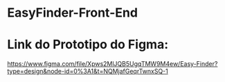 # EasyFinder-Front-End

# Link do Prototipo do Figma:

https://www.figma.com/file/Xpws2MlJQB5UgqTMW9M4ew/Easy-Finder?type=design&node-id=0%3A1&t=NQMjafGeqrTwnxSQ-1

